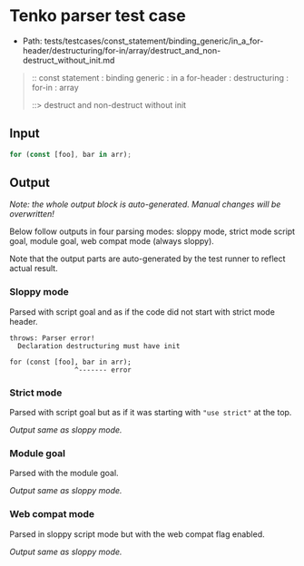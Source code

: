 # Tenko parser test case

- Path: tests/testcases/const_statement/binding_generic/in_a_for-header/destructuring/for-in/array/destruct_and_non-destruct_without_init.md

> :: const statement : binding generic : in a for-header : destructuring : for-in : array
>
> ::> destruct and non-destruct without init

## Input

`````js
for (const [foo], bar in arr);
`````

## Output

_Note: the whole output block is auto-generated. Manual changes will be overwritten!_

Below follow outputs in four parsing modes: sloppy mode, strict mode script goal, module goal, web compat mode (always sloppy).

Note that the output parts are auto-generated by the test runner to reflect actual result.

### Sloppy mode

Parsed with script goal and as if the code did not start with strict mode header.

`````
throws: Parser error!
  Declaration destructuring must have init

for (const [foo], bar in arr);
                ^------- error
`````

### Strict mode

Parsed with script goal but as if it was starting with `"use strict"` at the top.

_Output same as sloppy mode._

### Module goal

Parsed with the module goal.

_Output same as sloppy mode._

### Web compat mode

Parsed in sloppy script mode but with the web compat flag enabled.

_Output same as sloppy mode._
